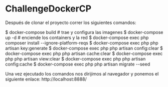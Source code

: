 # ChallengeDockerCP
Después de clonar el proyecto correr los siguientes comandos:

$ docker-compose build # trae y configura las imagenes
$ docker-compose up -d # enciende los containers y la red
$ docker-compose exec php composer install --ignore-platform-reqs
$ docker-compose exec php php artisan key:generate
$ docker-compose exec php php artisan config:clear
$ docker-compose exec php php artisan cache:clear 
$ docker-compose exec php php artisan view:clear 
$ docker-compose exec php php artisan config:cache 
$ docker-compose exec php php artisan migrate --seed

Una vez ejecutado los comandos nos dirijimos al navegador y ponemos el siguiente enlace: http://localhost:8888/
